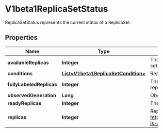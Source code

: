 

# V1beta1ReplicaSetStatus

ReplicaSetStatus represents the current status of a ReplicaSet.
## Properties

Name | Type | Description | Notes
------------ | ------------- | ------------- | -------------
**availableReplicas** | **Integer** | The number of available replicas (ready for at least minReadySeconds) for this replica set. |  [optional]
**conditions** | [**List&lt;V1beta1ReplicaSetCondition&gt;**](V1beta1ReplicaSetCondition.md) | Represents the latest available observations of a replica set&#39;s current state. |  [optional]
**fullyLabeledReplicas** | **Integer** | The number of pods that have labels matching the labels of the pod template of the replicaset. |  [optional]
**observedGeneration** | **Long** | ObservedGeneration reflects the generation of the most recently observed ReplicaSet. |  [optional]
**readyReplicas** | **Integer** | The number of ready replicas for this replica set. |  [optional]
**replicas** | **Integer** | Replicas is the most recently oberved number of replicas. More info: https://kubernetes.io/docs/concepts/workloads/controllers/replicationcontroller/#what-is-a-replicationcontroller | 



